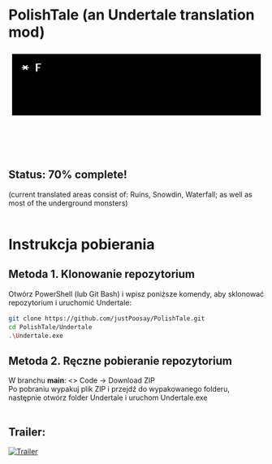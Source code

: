 # PolishTale (an Undertale translation mod)
<div style="display: flex; align-items: center;">
    <img src="./TextBoxDetermination.gif" alt="determination" style="width: 100vw;" />
</div>
<br/>
<br/>
<br/>
<br/>

## Status: 70% complete!
(current translated areas consist of: Ruins, Snowdin, Waterfall; as well as most of the underground monsters)
<br/>
<br/>

# Instrukcja pobierania

## Metoda 1.  Klonowanie repozytorium
Otwórz PowerShell (lub Git Bash) i wpisz poniższe komendy, aby sklonować repozytorium i uruchomić Undertale:

```bash
git clone https://github.com/justPoosay/PolishTale.git
cd PolishTale/Undertale
.\Undertale.exe
```

## Metoda 2.  Ręczne pobieranie repozytorium
W branchu **main**: <> Code → Download ZIP <br/>
Po pobraniu wypakuj plik ZIP i przejdź do wypakowanego folderu, następnie otwórz folder Undertale i uruchom Undertale.exe
<br/>
<br/>

## Trailer:
[![Trailer](https://img.youtube.com/vi/LdV79crBDuo/hqdefault.jpg)](https://youtu.be/LdV79crBDuo)
